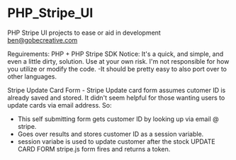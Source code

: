 # PHP_Stripe_UI
PHP Stripe UI projects to ease or aid in development
ben@gobecreative.com

Reguirements: PHP + PHP Stripe SDK
Notice: It's a quick, and simple, and even a little dirty, solution. Use at your own risk. I'm not responsible for how you utilize or modify the code. -It should be pretty easy to also port over to other languages.

Stripe Update Card Form - 
Stripe Update card form assumes cutomer ID is already saved and stored. It didn't seem helpful for those wanting users to update cards via email address. So:
- This self submitting form gets customer ID by looking up via email @ stripe.
- Goes over results and stores customer ID as a session variable.
- session variabe is used to update customer after the stock UPDATE CARD FORM stripe.js form fires and returns a token.
